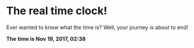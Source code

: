 # The real time clock!

Ever wanted to know what the time is? Well, your journey is about to end!

**The time is Nov 19, 2017, 02:38**